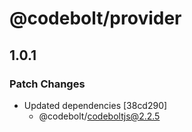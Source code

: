 # @codebolt/provider

## 1.0.1

### Patch Changes

- Updated dependencies [38cd290]
  - @codebolt/codeboltjs@2.2.5

